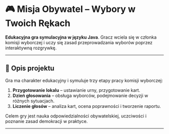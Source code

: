 # 🎮 Misja Obywatel – Wybory w Twoich Rękach

**Edukacyjna gra symulacyjna w języku Java**.
Gracz wciela się w członka komisji wyborczej i uczy się zasad przeprowadzania wyborów poprzez interaktywną rozgrywkę.

---

## 🧩 Opis projektu

Gra ma charakter edukacyjny i symuluje trzy etapy pracy komisji wyborczej:
1. **Przygotowanie lokalu** – ustawianie urny, przygotowanie kart.
2. **Dzień głosowania** – obsługa wyborców, podejmowanie decyzji w różnych sytuacjach.  
3. **Liczenie głosów** – analiza kart, ocena poprawności i tworzenie raportu.

Celem gry jest nauka odpowiedzialności obywatelskiej, uczciwości i poznanie zasad demokracji w praktyce.

---
